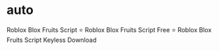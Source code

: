 # auto
Roblox Blox Fruits Script ⭐️ Roblox Blox Fruits Script Free ⭐️ Roblox Blox Fruits Script Keyless Download
